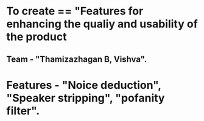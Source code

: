 # To create == "Features for enhancing the qualiy and usability of the product
## Team - "Thamizazhagan B, Vishva".

# Features - "Noice deduction", "Speaker stripping", "pofanity filter". 

